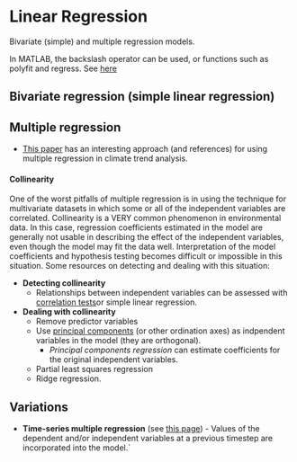 # Linear Regression

Bivariate (simple) and multiple regression models.

In MATLAB, the backslash operator can be used, or functions such as
polyfit and regress. See [here](http://chemwiki.ucdavis.edu/VV:_Mathematical_Concepts/Linear_Regression_in_Matlab)

## Bivariate regression (simple linear regression)

## Multiple regression

* [This paper](http://journals.ametsoc.org/doi/abs/10.1175/2009JCLI2951.1) has an interesting approach (and references) for using multiple regression in climate trend analysis.

#### Collinearity

One of the worst pitfalls of multiple regression is in using the
technique for multivariate datasets in which some or all of the
independent variables are correlated. Collinearity is a VERY common
phenomenon in environmental data. In this case, regression coefficients
estimated in the model are generally not usable in describing the effect
of the independent variables, even though the model may fit the data
well. Interpretation of the model coefficients and hypothesis testing
becomes difficult or impossible in this situation. Some resources on
detecting and dealing with this situation:

* **Detecting collinearity**
  * Relationships between independent variables can be assessed with [correlation tests](correlation.md)or simple linear regression.
* **Dealing with collinearity**
  * Remove predictor variables
  * Use [principal components](pca.md) (or other ordination axes) as indpendent variables in the model (they are orthogonal).
    * *Principal components regression* can estimate coefficients for the original independent variables.
  * Partial least squares regression
  * Ridge regression.

## Variations

* **Time-series multiple regression** (see [this page](timeseries.md)) - Values of the dependent and/or independent variables at a previous timestep are incorporated into the model.`
